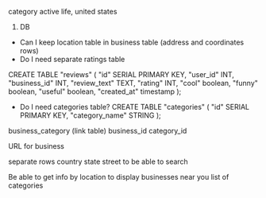 category active life, united states

1. DB

- Can I keep location table in business table (address and coordinates rows)
- Do I need separate ratings table

CREATE TABLE "reviews" (
"id" SERIAL PRIMARY KEY,
"user_id" INT,
"business_id" INT,
"review_text" TEXT,
"rating" INT,
"cool" boolean,
"funny" boolean,
"useful" boolean,
"created_at" timestamp
);

- Do I need categories table?
  CREATE TABLE "categories" (
  "id" SERIAL PRIMARY KEY,
  "category_name" STRING
  );

business_category (link table)
business_id
category_id

URL for business

separate rows
country
state
street
to be able to search



Be able to get info by location
	to display businesses near you
list of categories
